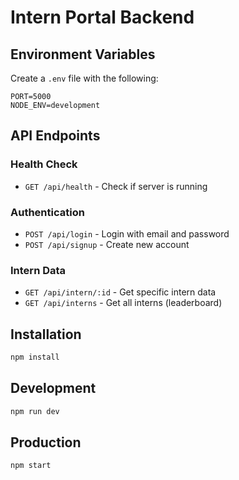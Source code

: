# Intern Portal Backend

## Environment Variables
Create a `.env` file with the following:

```
PORT=5000
NODE_ENV=development
```

## API Endpoints

### Health Check
- `GET /api/health` - Check if server is running

### Authentication
- `POST /api/login` - Login with email and password
- `POST /api/signup` - Create new account

### Intern Data
- `GET /api/intern/:id` - Get specific intern data
- `GET /api/interns` - Get all interns (leaderboard)

## Installation

```bash
npm install
```

## Development

```bash
npm run dev
```

## Production

```bash
npm start
```
